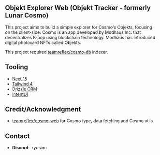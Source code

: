 ## Objekt Explorer Web (Objekt Tracker - formerly Lunar Cosmo)

This project aims to build a simple explorer for Cosmo's Objekts, focusing on the client-side. Cosmo is an app developed by Modhaus Inc. that decentralizes K-pop using blockchain technology. Modhaus has introduced digital photocard NFTs called Objekts.

This project required [teamreflex/cosmo-db](https://github.com/teamreflex/cosmo-db/) indexer.

## Tooling

- [Next 15](https://nextjs.org/)
- [Tailwind 4](https://tailwindcss.com/)
- [Drizzle ORM](https://orm.drizzle.team/)
- [IntentUI](https://intentui.com/)

## Credit/Acknowledgment

- [teamreflex/cosmo-web](https://github.com/teamreflex/cosmo-web) for Cosmo type, data fetching and Cosmo utils

## Contact

- **Discord**: .ryusion
